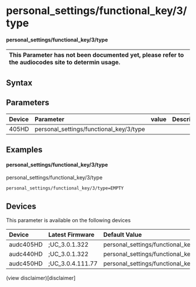 ﻿---
description: personal_settings/functional_key/3/type
search: false
---

# personal_settings/functional_key/3/type

#### personal_settings/functional_key/3/type


| This Parameter has not been documented yet, please refer to the audiocodes site to determin usage.  | 
| :--- |

## Syntax

## Parameters
|Device|Parameter|value|Description|
|:---|:---|:---|:---|
| 405HD | personal_settings/functional_key/3/type |  |  |

## Examples
#### personal_settings/functional_key/3/type

personal_settings/functional_key/3/type

```
personal_settings/functional_key/3/type=EMPTY
```

## Devices
This parameter is available on the following devices

| Device | Latest Firmware | Default Value |
|:---|:---|:---|
| audc405HD | ;UC_3.0.1.322 | personal_settings/functional_key/3/type=EMPTY 
| audc440HD | ;UC_3.0.1.322 | personal_settings/functional_key/3/type=EMPTY 
| audc450HD | ;UC_3.0.4.111.77 | personal_settings/functional_key/3/type=EMPTY 

(view disclaimer)[disclaimer]

